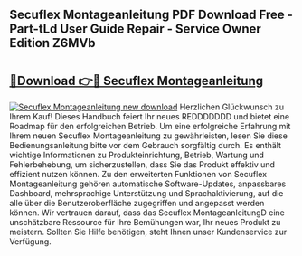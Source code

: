 ## Secuflex Montageanleitung PDF Download Free - Part-tLd User Guide Repair - Service Owner Edition Z6MVb

# <h2><a href="http://df6h7a.blite.top/?on=Secuflex+Montageanleitung">🔗Download 👉🔴 Secuflex Montageanleitung</a></h2>

[![Secuflex Montageanleitung new download](https://i.imgur.com/lujVjoI.png)](http://df6h7a.blite.top/?on=Secuflex+Montageanleitung)
Herzlichen Glückwunsch zu Ihrem Kauf! Dieses Handbuch feiert Ihr neues REDDDDDDD und bietet eine Roadmap für den erfolgreichen Betrieb. Um eine erfolgreiche Erfahrung mit Ihrem neuen Secuflex Montageanleitung zu gewährleisten, lesen Sie diese Bedienungsanleitung bitte vor dem Gebrauch sorgfältig durch. Es enthält wichtige Informationen zu Produkteinrichtung, Betrieb, Wartung und Fehlerbehebung, um sicherzustellen, dass Sie das Produkt effektiv und effizient nutzen können. Zu den erweiterten Funktionen von Secuflex Montageanleitung gehören automatische Software-Updates, anpassbares Dashboard, mehrsprachige Unterstützung und Sprachaktivierung, auf die alle über die Benutzeroberfläche zugegriffen und angepasst werden können. Wir vertrauen darauf, dass das Secuflex MontageanleitungD eine unschätzbare Ressource für Ihre Bemühungen war, Ihr neues Produkt zu meistern. Sollten Sie Hilfe benötigen, steht Ihnen unser Kundenservice zur Verfügung.
